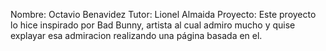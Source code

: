 Nombre: Octavio Benavidez
Tutor: Lionel Almaida
Proyecto: Este proyecto lo hice inspirado por Bad Bunny, artista al cual admiro mucho y quise explayar esa admiracion realizando una página basada en el.